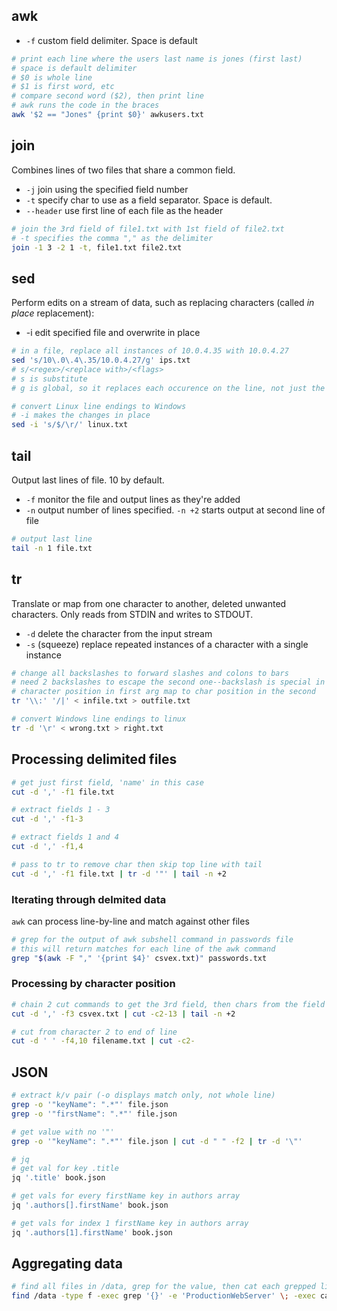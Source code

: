 ## awk
- `-f` custom field delimiter. Space is default 

```bash
# print each line where the users last name is jones (first last)
# space is default delimiter
# $0 is whole line
# $1 is first word, etc
# compare second word ($2), then print line
# awk runs the code in the braces
awk '$2 == "Jones" {print $0}' awkusers.txt
```

## join

Combines lines of two files that share a common field.

- `-j` join using the specified field number
- `-t` specify char to use as a field separator. Space is default.
- `--header` use first line of each file as the header

```bash
# join the 3rd field of file1.txt with 1st field of file2.txt
# -t specifies the comma "," as the delimiter
join -1 3 -2 1 -t, file1.txt file2.txt
```

## sed

Perform edits on a stream of data, such as replacing characters (called _in place_ replacement):

- -i edit specified file and overwrite in place

```bash
# in a file, replace all instances of 10.0.4.35 with 10.0.4.27
sed 's/10\.0\.4\.35/10.0.4.27/g' ips.txt
# s/<regex>/<replace with>/<flags>
# s is substitute
# g is global, so it replaces each occurence on the line, not just the first.

# convert Linux line endings to Windows
# -i makes the changes in place
sed -i 's/$/\r/' linux.txt
```

## tail

Output last lines of file. 10 by default.

- `-f` monitor the file and output lines as they're added
- `-n` output number of lines specified. `-n +2` starts output at second line of file

```bash
# output last line
tail -n 1 file.txt
```

## tr

Translate or map from one character to another, deleted unwanted characters. Only reads from STDIN and writes to STDOUT.

- `-d` delete the character from the input stream
- `-s` (squeeze) replace repeated instances of a character with a single instance

```bash
# change all backslashes to forward slashes and colons to bars
# need 2 backslashes to escape the second one--backslash is special in tr ('\n', '\r', etc)
# character position in first arg map to char position in the second 
tr '\\:' '/|' < infile.txt > outfile.txt

# convert Windows line endings to linux
tr -d '\r' < wrong.txt > right.txt
```

## Processing delimited files

```bash
# get just first field, 'name' in this case
cut -d ',' -f1 file.txt

# extract fields 1 - 3
cut -d ',' -f1-3

# extract fields 1 and 4
cut -d ',' -f1,4

# pass to tr to remove char then skip top line with tail
cut -d ',' -f1 file.txt | tr -d '"' | tail -n +2
```

### Iterating through delmited data

`awk` can process line-by-line and match against other files

```bash
# grep for the output of awk subshell command in passwords file
# this will return matches for each line of the awk command
grep "$(awk -F "," '{print $4}' csvex.txt)" passwords.txt 
```

### Processing by character position

```bash
# chain 2 cut commands to get the 3rd field, then chars from the field
cut -d ',' -f3 csvex.txt | cut -c2-13 | tail -n +2

# cut from character 2 to end of line
cut -d ' ' -f4,10 filename.txt | cut -c2-
```

## JSON

```bash
# extract k/v pair (-o displays match only, not whole line)
grep -o '"keyName": ".*"' file.json
grep -o '"firstName": ".*"' file.json

# get value with no '"'
grep -o '"keyName": ".*"' file.json | cut -d " " -f2 | tr -d '\"'

# jq
# get val for key .title
jq '.title' book.json 

# get vals for every firstName key in authors array
jq '.authors[].firstName' book.json 

# get vals for index 1 firstName key in authors array
jq '.authors[1].firstName' book.json 
```

## Aggregating data

```bash
# find all files in /data, grep for the value, then cat each grepped line to the .txt file
find /data -type f -exec grep '{}' -e 'ProductionWebServer' \; -exec cat '{}' >> ProductionWebServerAgg.txt \;
```